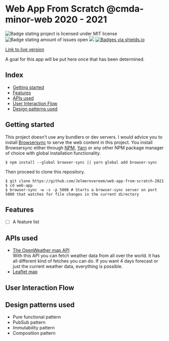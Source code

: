 # Web App From Scratch @cmda-minor-web 2020 - 2021

![Badge stating project is licensed under MIT license](https://img.shields.io/github/license/jelmerovereem/web-app-from-scratch-2021) ![Badge stating amount of issues open](https://img.shields.io/github/issues/jelmerovereem/web-app-from-scratch-2021) [![](https://img.shields.io/badge/site--status-up-success)](https://jelmerovereem.github.io/web-app-from-scratch-2021) [![Badges via shields.io](https://img.shields.io/badge/badges%20via-shields.io-brightgreen)](shields.io)

[Link to live version](https://jelmerovereem.github.io/web-app-from-scratch-2021)

A goal for this app will be put here once that has been determined.

## Index

- [Getting started](#getting-started)
- [Features](#features)
- [APIs used](#apis-used)
- [User Interaction Flow](#user-interaction-flow)
- [Design patterns used](#design-patterns-used)

## Getting started

This project doesn't use any bundlers or dev servers. I would advice you to install [Browsersync](https://www.npmjs.com/package/browser-sync) to serve the web content in this project. You install Browsersync either through [NPM](https://www.npmjs.com), [Yarn](https://yarnpkg.com) or any other NPM package manager of choice with global installation functionality.

```shell
$ npm install --global browser-sync || yarn global add browser-sync
```

Then proceed to clone this repository.

```shell
$ git clone https://github.com/Jelmerovereem/web-app-from-scratch-2021
$ cd web-app
$ browser-sync -w -s -p 5000 # Starts a browser-sync server on port 5000 that watches for file changes in the current directory
```

## Features

- [ ] A feature list

## APIs used

- [The OpenWeather map API](https://openweathermap.org/api)  
With this API you can fetch weather data from all over the world. It has all different kind of fetches you can do. If you want 4 days forecast or just the current weather data, everything is possible.
- [Leaflet map](https://leafletjs.com/)

## User Interaction Flow

## Design patterns used

- Pure functional pattern
- PubSub pattern
- Immutability pattern
- Composition pattern

<!-- Add a nice poster image here at the end of the week, showing off your shiny frontend 📸 -->

<!-- Maybe a checklist of done stuff and stuff still on your wishlist? ✅ -->